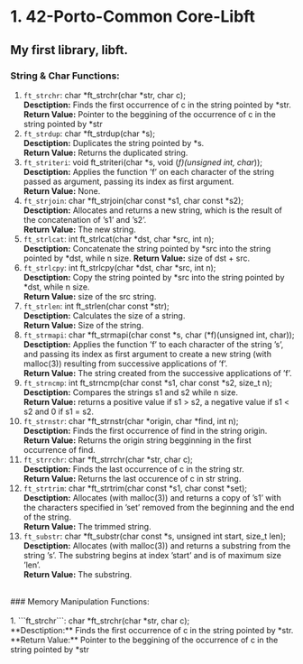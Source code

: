 # 1. 42-Porto-Common Core-Libft
## My first library, libft.

### String & Char Functions:

1. ```ft_strchr```: char	*ft_strchr(char *str, char c);<br />
         **Desctiption:** Finds the first occurrence of c in the string pointed by *str.<br />
         **Return Value:** Pointer to the beggining of the occurrence of c in the string pointed by *str<br />
2. ```ft_strdup```: char	*ft_strdup(char *s);<br />
         **Desctiption:** Duplicates the string pointed by *s.<br />
         **Return Value:** Returns the duplicated string.<br />
3. ```ft_striteri```: void	ft_striteri(char *s, void (*f)(unsigned int, char*));<br />
         **Desctiption:** Applies the function ’f’ on each character of the string passed as argument, passing its index as first argument.<br />
         **Return Value:** None.<br />
4. ```ft_strjoin```: char	*ft_strjoin(char const *s1, char const *s2);<br />
         **Desctiption:** Allocates and returns a new string, which is the result of the concatenation of ’s1’ and ’s2’.<br />
         **Return Value:** The new string.<br />
5. ```ft_strlcat```: int	ft_strlcat(char *dst, char *src, int n);<br />
         **Desctiption:** Concatenate the string pointed by *src into the string pointed by *dst, while n size.
         **Return Value:** size of dst + src.<br />
6. ```ft_strlcpy```: int	ft_strlcpy(char *dst, char *src, int n);<br />
         **Desctiption:** Copy the string pointed by *src into the string pointed by *dst, while n size.<br />
         **Return Value:** size of the src string.<br />
7. ```ft_strlen```: int	ft_strlen(char const *str);<br />
         **Desctiption:** Calculates the size of a string.<br />
         **Return Value:** Size of the string.<br />
8. ```ft_strmapi```: char	*ft_strmapi(char const *s, char (*f)(unsigned int, char));<br />
         **Desctiption:** Applies the function ’f’ to each character of the string ’s’, and passing its index as first argument to create a new string (with malloc(3)) resulting from successive applications of ’f’.<br />
         **Return Value:** The string created from the successive applications of ’f’.<br />
9. ```ft_strncmp```: int	ft_strncmp(char const *s1, char const *s2, size_t n);<br />
         **Desctiption:** Compares the strings s1 and s2 while n size.<br />
         **Return Value:** returns a positive value if s1 > s2, a negative value if s1 < s2 and 0 if s1 = s2.<br />
10. ```ft_strnstr```: char	*ft_strnstr(char *origin, char *find, int n);<br />
         **Desctiption:** Finds the first occurrence of find in the string origin.<br />
         **Return Value:** Returns the origin string begginning in the first occurrence of find.<br />
11. ```ft_strrchr```: char	*ft_strrchr(char *str, char c);<br />
         **Desctiption:** Finds the last occurrence of c in the string str.<br />
         **Return Value:** Returns the last occurence of c in str string.<br />
12. ```ft_strtrim```: char	*ft_strtrim(char const *s1, char const *set);<br />
         **Desctiption:** Allocates (with malloc(3)) and returns a copy of ’s1’ with the characters specified in ’set’ removed from the beginning and the end of the string.<br />
         **Return Value:** The trimmed string.<br />
13. ```ft_substr```: char	*ft_substr(char const *s, unsigned int start, size_t len);<br />
         **Desctiption:** Allocates (with malloc(3)) and returns a substring from the string ’s’. The substring begins at index ’start’ and is of maximum size ’len’.<br />
         **Return Value:** The substring.<br />
<br />
### Memory Manipulation Functions:<br />
<br />
1. ```ft_strchr```: char	*ft_strchr(char *str, char c);<br />
         **Desctiption:** Finds the first occurrence of c in the string pointed by *str.<br />
         **Return Value:** Pointer to the beggining of the occurrence of c in the string pointed by *str<br />
